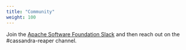 ```yaml
---
title: "Community"
weight: 100
---
```



Join the [Apache Software Foundation Slack](https://s.apache.org/slack-invite) and then reach out on the #cassandra-reaper channel.
